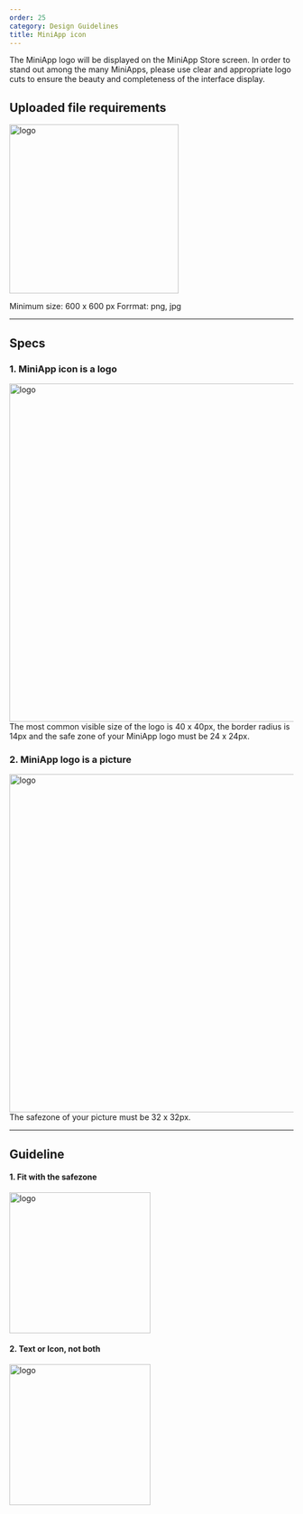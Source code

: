 ```yaml
---
order: 25
category: Design Guidelines
title: MiniApp icon
---
```


The MiniApp logo will be displayed on the MiniApp Store screen. In order to stand out among the many MiniApps, please use clear and appropriate logo cuts to ensure the beauty and completeness of the interface display.

## Uploaded file requirements

<img class="img-basic" src="https://salt.tikicdn.com/ts/social/32/70/61/80b0b8a963d34dfc33e2e6b70d79b12b.png" alt="logo" width="300px" /> <br />

Minimum size: 600 x 600 px
Forrmat: png, jpg


---


## Specs

### 1. MiniApp icon is a logo

<img class="img-basic" src="https://salt.tikicdn.com/ts/social/4d/5e/33/27febfc0ccdae67ea217341c6ed1fc61.png" alt="logo" width="600px" /> <br />
The most common visible size of the logo is 40 x 40px, the border radius is 14px and the safe zone of your MiniApp logo must be 24 x 24px.  


### 2. MiniApp logo is a picture

<img class="img-basic" src="https://salt.tikicdn.com/ts/social/f6/a8/d1/3d7433dea1523710cdd8ba021414df44.png" alt="logo" width="600px" /> <br />
The safezone of your picture must be 32 x 32px.  


---


## Guideline

#### 1. Fit with the safezone 

<img class="img-basic" src="https://salt.tikicdn.com/ts/social/b8/30/d1/fa910cba9bb234c7d7e7ea81613cc663.png" alt="logo" height="250px" /> <br />

#### 2. Text or Icon, not both

<img class="img-basic" src="https://salt.tikicdn.com/ts/social/dc/12/1f/ae0b90a3b7fb31bff534397f1ba371ff.png" alt="logo" height="250px" /> <br />